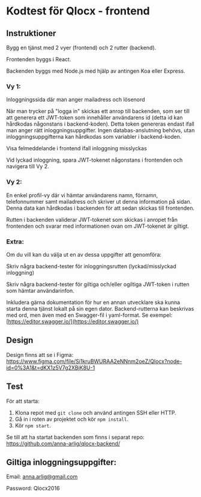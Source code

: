# Kodtest för Qlocx - frontend
## Instruktioner

Bygg en tjänst med 2 vyer (frontend) och 2 rutter (backend).

Frontenden byggs i React.

Backenden byggs med Node.js med hjälp av antingen Koa eller Express.

### Vy 1:

Inloggningssida där man anger mailadress och lösenord

När man trycker på "logga in" skickas ett anrop till backenden, som ser till att generera ett JWT-token som innehåller användarens id (detta id kan hårdkodas någonstans i backend-koden). Detta token genereras endast ifall man anger rätt inloggningsuppgifter. Ingen databas-anslutning behövs, utan inloggningsuppgifterna kan hårdkodas som variabler i backend-koden.

Visa felmeddelande i frontend ifall inloggning misslyckas

Vid lyckad inloggning, spara JWT-tokenet någonstans i frontenden och navigera till Vy 2.

### Vy 2:

En enkel profil-vy där vi hämtar användarens namn, förnamn, telefonnummer samt mailadress och skriver ut denna information på sidan. Denna data kan hårdkodas i backenden för att sedan skickas till frontenden.

Rutten i backenden validerar JWT-tokenet som skickas i anropet från frontenden och svarar med informationen ovan om JWT-tokenet är giltigt.

### Extra:

Om du vill kan du välja ut en av dessa uppgifter att genomföra:

Skriv några backend-tester för inloggningsrutten (lyckad/misslyckad inloggning)

Skriv några backend-tester för giltiga och/eller ogiltiga JWT-token i rutten som hämtar användarinfon.

Inkludera gärna dokumentation för hur en annan utvecklare ska kunna starta denna tjänst lokalt på sin egen dator. Backend-rutterna kan beskrivas med ord, men även med en Swagger-fil i yaml-format. Se exempel: [https://editor.swagger.io/](https://editor.swagger.io/)

## Design

Design finns att se i Figma: https://www.figma.com/file/Si1kruBWURAA2eNNnm2oeZ/Qlocx?node-id=0%3A1&t=dKX1z5V7g2XBjK8U-1

## Test

För att starta:

1. Klona repot med `git clone` och använd antingen SSH eller HTTP.
2. Gå in i roten av projektet och kör `npm install`.
3. Kör `npm start`.

Se till att ha startat backenden som finns i separat repo: [https://github.com/anna-arlig/qlocx-backend/
](https://github.com/anna-arlig/qlocx-backend)
## Giltiga inloggningsuppgifter:

Email: anna.arlig@gmail.com

Password: Qlocx2016
